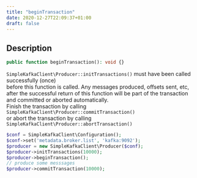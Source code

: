 ```yaml
---
title: "beginTransaction"
date: 2020-12-27T22:09:37+01:00
draft: false
---
```

## Description
```php
public function beginTransaction(): void {}
```
`SimpleKafkaClient\Producer::initTransactions()` must have been called successfully (once)  
before this function is called. Any messages produced, offsets sent, etc,  
after the successful return of this function will be part of the transaction  
and committed or aborted automatically.  
Finish the transaction by calling `SimpleKafkaClient\Producer::commitTransaction()`  
or abort the transaction by calling `SimpleKafkaClient\Producer::abortTransaction()`
```php
$conf = SimpleKafkaClient\Configuration();
$conf->set('metadata.broker.list', 'kafka:9092');
$producer = new SimpleKafkaClient\Producer($conf);
$producer->initTransactions(10000);
$producer->beginTransaction();
// produce some messsages
$producer->commitTransaction(10000);
```